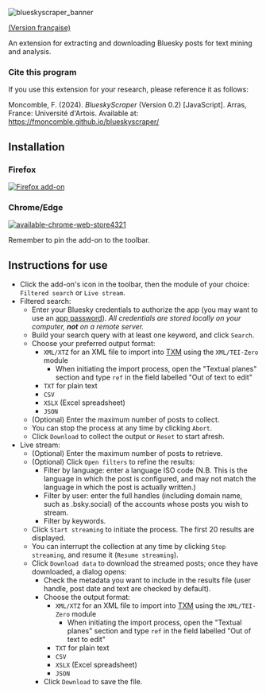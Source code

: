 ![blueskyscraper_banner](https://github.com/fmoncomble/blueskyscraper/assets/59739627/ae109759-a3c0-428f-acd3-bdc501176a4d)

[(Version française)](https://fmoncomble.github.io/blueskyscraper/README_fr.html)

An extension for extracting and downloading Bluesky posts for text mining and analysis.

### Cite this program

If you use this extension for your research, please reference it as follows:

Moncomble, F. (2024). _BlueskyScraper_ (Version 0.2) [JavaScript]. Arras, France: Université d'Artois. Available at: https://fmoncomble.github.io/blueskyscraper/

## Installation

### Firefox

[![Firefox add-on](https://github.com/fmoncomble/Figaro_extractor/assets/59739627/e4df008e-1aac-46be-a216-e6304a65ba97)](https://github.com/fmoncomble/blueskyscraper/releases/latest/download/blueskyscraper.xpi)

### Chrome/Edge

[![available-chrome-web-store4321](https://github.com/fmoncomble/blueskyscraper/assets/59739627/2076ad33-f8be-44b5-b61f-660ace7aa3f4)](https://chromewebstore.google.com/detail/blueskyscraper/jmkhelpgncojgldgiegfnnkgnhojdnjh)

Remember to pin the add-on to the toolbar.

## Instructions for use

-   Click the add-on's icon in the toolbar, then the module of your choice: `Filtered search` or `Live stream`.
-   Filtered search:
    -   Enter your Bluesky credentials to authorize the app (you may want to use an <a href="https://bsky.app/settings/app-passwords" target="_blank">app password</a>). _All credentials are stored locally on your computer, **not** on a remote server._
    -   Build your search query with at least one keyword, and click `Search`.
    -   Choose your preferred output format:
        -   `XML/XTZ` for an XML file to import into [TXM](https://txm.gitpages.huma-num.fr/textometrie/en/index.html) using the `XML/TEI-Zero` module
            -   When initiating the import process, open the "Textual planes" section and type `ref` in the field labelled "Out of text to edit"
        -   `TXT` for plain text
        -   `CSV`
        -   `XSLX` (Excel spreadsheet)
        -   `JSON`
    -   (Optional) Enter the maximum number of posts to collect.
    -   You can stop the process at any time by clicking `Abort`.
    -   Click `Download` to collect the output or `Reset` to start afresh.
- Live stream:
    - (Optional) Enter the maximum number of posts to retrieve.
    - (Optional) Click `Open filters` to refine the results:
        - Filter by language: enter a language ISO code (N.B. This is the language in which the post is configured, and may not match the language in which the post is actually written.)
        - Filter by user: enter the full handles (including domain name, such as .bsky.social) of the accounts whose posts you wish to stream.
        - Filter by keywords.
    - Click `Start streaming` to initiate the process. The first 20 results are displayed.
    - You can interrupt the collection at any time by clicking `Stop streaming`, and resume it (`Resume streaming`).
    - Click `Download data` to download the streamed posts; once they have downloaded, a dialog opens:
        - Check the metadata you want to include in the results file (user handle, post date and text are checked by default).
        - Choose the output format:
            -   `XML/XTZ` for an XML file to import into [TXM](https://txm.gitpages.huma-num.fr/textometrie/en/index.html) using the `XML/TEI-Zero` module
                -   When initiating the import process, open the "Textual planes" section and type `ref` in the field labelled "Out of text to edit"
            -   `TXT` for plain text
            -   `CSV`
            -   `XSLX` (Excel spreadsheet)
            -   `JSON`
        - Click `Download` to save the file.


